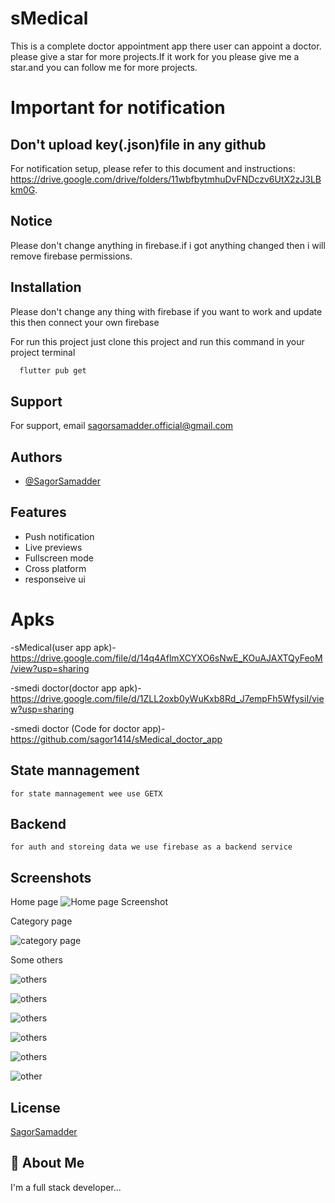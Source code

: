 
# sMedical

This is a complete doctor appointment app there user can appoint a doctor.
please give a star for more projects.If it work for you please give me a star.and you can follow me for more projects. 

# Important for notification
## Don't upload key(.json)file in any github 
For notification setup, please refer to this document and instructions: https://drive.google.com/drive/folders/11wbfbytmhuDvFNDczv6UtX2zJ3LBkm0G.

## Notice
Please don't change anything in firebase.if i got anything changed then i will remove firebase permissions.

## Installation
Please don't change any thing with firebase if you want to work and update this then connect your own firebase

For run this project just clone this project and run this command in your project terminal

```bash
  flutter pub get
```
    
## Support

For support, email sagorsamadder.official@gmail.com


## Authors

- [@SagorSamadder](https://www.github.com/SagorSamadder)


## Features

- Push notification
- Live previews
- Fullscreen mode
- Cross platform
- responseive ui

# Apks
-sMedical(user app apk)-https://drive.google.com/file/d/14q4AflmXCYXO6sNwE_KOuAJAXTQyFeoM/view?usp=sharing

-smedi doctor(doctor app apk)-https://drive.google.com/file/d/1ZLL2oxb0yWuKxb8Rd_J7empFh5WfysiI/view?usp=sharing

-smedi doctor (Code for doctor app)-https://github.com/sagor1414/sMedical_doctor_app


## State mannagement
    for state mannagement wee use GETX
## Backend
    for auth and storeing data we use firebase as a backend service
## Screenshots
Home page
![Home page Screenshot](https://github.com/sagor1414/sMedical/blob/main/assets/Screenshot_1701920056.png?raw=true)

Category page

![category page](https://github.com/sagor1414/sMedical/blob/main/assets/images/Screenshot_1701920078.png?raw=true)

Some others

![others](https://github.com/sagor1414/sMedical/blob/main/assets/images/Screenshot_1701920083.png?raw=true)

![others](https://github.com/sagor1414/sMedical/blob/main/assets/images/Screenshot_1701920088.png?raw=true)

![others](https://github.com/sagor1414/sMedical/blob/main/assets/images/Screenshot_1701920095.png?raw=true)

![others](https://github.com/sagor1414/sMedical/blob/main/assets/images/Screenshot_1701920099.png?raw=true)

![others](https://github.com/sagor1414/sMedical/blob/main/assets/images/Screenshot_1701920104.png?raw=true)

![other](https://github.com/sagor1414/sMedical/blob/main/assets/images/Screenshot_1701920115.png?raw=true)
## License
[SagorSamadder](https://github.com/SagorSamadder)


## 🚀 About Me
I'm a full stack developer...

